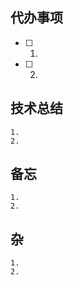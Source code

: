 ## 代办事项

- [ ] 1. 
- [ ] 2.
     
## 技术总结
    
    1.
    2.

## 备忘
    
    1.
    2.
    
## 杂

    1.
    2. 
    


